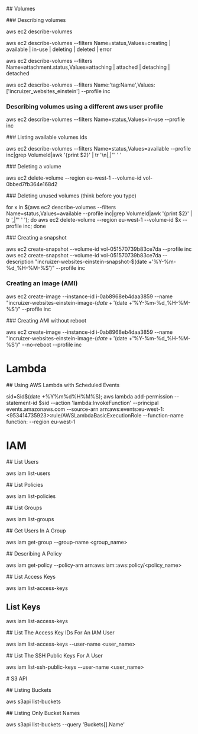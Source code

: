 ## Volumes

### Describing volumes

aws ec2 describe-volumes

aws ec2 describe-volumes --filters  Name=status,Values=creating | available | in-use | deleting | deleted | error

aws ec2 describe-volumes --filters  Name=attachment.status,Values=attaching | attached | detaching | detached

aws ec2 describe-volumes --filters Name:'tag:Name',Values: ['incruizer_websites_einstein'] --profile inc

### Describing volumes using a different aws user profile

aws ec2 describe-volumes --filters  Name=status,Values=in-use  --profile inc

### Listing available volumes ids

aws ec2 describe-volumes --filters  Name=status,Values=available  --profile inc|grep VolumeId|awk '{print $2}' | tr '\n|,|"' ' '

### Deleting a volume

aws ec2 delete-volume --region eu-west-1 --volume-id vol-0bbed7fb364e168d2

### Deleting unused volumes (think before you type)

for x in $(aws ec2 describe-volumes --filters  Name=status,Values=available  --profile inc|grep VolumeId|awk '{print $2}' | tr ',|"' ' '); do aws ec2 delete-volume --region eu-west-1 --volume-id $x --profile inc; done

### Creating a snapshot

aws ec2 create-snapshot --volume-id vol-051570739b83ce7da --profile inc
aws ec2 create-snapshot --volume-id vol-051570739b83ce7da --description "incruizer-websites-einstein-snapshot-$(date +'%Y-%m-%d_%H-%M-%S')" --profile inc

### Creating an image (AMI)

aws ec2 create-image --instance-id i-0ab8968eb4daa3859 --name "incruizer-websites-einstein-image-$(date +'%Y-%m-%d_%H-%M-%S')" --description "incruizer-websites-einstein-image-$(date +'%Y-%m-%d_%H-%M-%S')" --profile inc

### Creating AMI without reboot

aws ec2 create-image --instance-id i-0ab8968eb4daa3859 --name "incruizer-websites-einstein-image-$(date +'%Y-%m-%d_%H-%M-%S')" --description "incruizer-websites-einstein-image-$(date +'%Y-%m-%d_%H-%M-%S')" --no-reboot --profile inc

# Lambda

## Using AWS Lambda with Scheduled Events

sid=Sid$(date +%Y%m%d%H%M%S); aws lambda add-permission --statement-id $sid --action 'lambda:InvokeFunction' --principal events.amazonaws.com --source-arn arn:aws:events:eu-west-1:<953414735923>:rule/AWSLambdaBasicExecutionRole --function-name function:<awsents> --region eu-west-1

# IAM

## List Users

aws iam list-users

## List Policies

aws  iam list-policies

## List Groups

aws iam list-groups

## Get Users In A Group

aws iam get-group --group-name <group_name>

## Describing A Policy

aws iam get-policy --policy-arn arn:aws:iam::aws:policy/<policy_name>

## List Access Keys

aws iam list-access-keys

## List Keys

aws iam list-access-keys

## List The Access Key IDs For An IAM User

aws iam list-access-keys --user-name <user_name>

## List The SSH Public Keys For A User

aws iam list-ssh-public-keys --user-name <user_name>

# S3 API

## Listing Buckets

aws s3api list-buckets

## Listing Only Bucket Names

aws s3api list-buckets --query 'Buckets[].Name'





